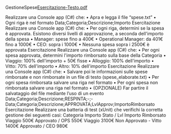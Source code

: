 GestioneSpese[Esercitazione-Testo.pdf](https://github.com/DomenicoElio/GestioneSpese/files/8715325/Esercitazione-Testo.pdf)

Realizzare una Console app (C#) che:
• Apra e legga il file “spese.txt”
• Ogni riga è nel formato
Data;Categoria;Descrizione;Importo
Esercitazione
Realizzare una Console app (C#) che:
• Per ogni riga, determini se la spesa è approvata. Esistono
diversi livelli di approvazione, a seconda dell'importo della
spesa
• Manager: spese fino a 400€
• Operational Manager: da 401€ fino a 1000€
• CEO: sopra i 1000€
• Nessuna spesa sopra i 2500€ è approvata
Esercitazione
Realizzare una Console app (C#) che:
• Per ogni spesa approvata, determini l'importo rimborsato sulla
base della Categoria
• Viaggio: 100% dell'importo + 50€ fisse
• Alloggio: 100% dell'importo
• Vitto: 70% dell'importo
• Altro: 10% dell'importo
Esercitazione
Realizzare una Console app (C#) che:
• Salvare poi le informazioni sulle spese rimborsate e non rimborsate in un
file di testo (spese_elaborate.txt)
• Per ogni spesa rimborsata salvare una riga nel formato
• Per ogni spesa non rimborsata salvare una riga nel formato
• (OPZIONALE) Far partire il salvataggio del file mediante l’uso di un
evento
Data;Categoria;Descrizione;RESPINTA;-;-
Data;Categoria;Descrizione;APPROVATA;LvlApprov;ImportoRimborsato
Esercitazione
Realizzare una batteria di test (xUnit) che verifichi la corretta
gestione dei seguenti casi:
Categoria Importo Stato / Lvl Importo Rimborsato
Viaggio 500€ Approvato / OPS 550€
Viaggio 3100€ Non Approvato -
Vitto 1400€ Approvato / CEO 980€
